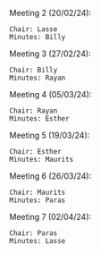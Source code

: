 Meeting 2 (20/02/24): 
	
	Chair: Lasse
	Minutes: Billy

Meeting 3 (27/02/24): 
	
	Chair: Billy
	Minutes: Rayan

Meeting 4 (05/03/24): 
	
	Chair: Rayan
	Minutes: Esther

Meeting 5 (19/03/24): 
	
	Chair: Esther
	Minutes: Maurits


Meeting 6 (26/03/24): 
	
	Chair: Maurits
	Minutes: Paras

Meeting 7 (02/04/24): 
	
	Chair: Paras
	Minutes: Lasse


